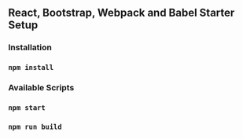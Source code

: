 ## React, Bootstrap, Webpack and Babel Starter Setup

### Installation

### `npm install`

### Available Scripts

### `npm start`

### `npm run build`